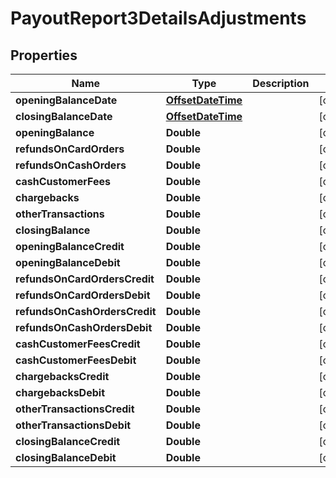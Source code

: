 
# PayoutReport3DetailsAdjustments

## Properties
Name | Type | Description | Notes
------------ | ------------- | ------------- | -------------
**openingBalanceDate** | [**OffsetDateTime**](OffsetDateTime.md) |  |  [optional]
**closingBalanceDate** | [**OffsetDateTime**](OffsetDateTime.md) |  |  [optional]
**openingBalance** | **Double** |  |  [optional]
**refundsOnCardOrders** | **Double** |  |  [optional]
**refundsOnCashOrders** | **Double** |  |  [optional]
**cashCustomerFees** | **Double** |  |  [optional]
**chargebacks** | **Double** |  |  [optional]
**otherTransactions** | **Double** |  |  [optional]
**closingBalance** | **Double** |  |  [optional]
**openingBalanceCredit** | **Double** |  |  [optional]
**openingBalanceDebit** | **Double** |  |  [optional]
**refundsOnCardOrdersCredit** | **Double** |  |  [optional]
**refundsOnCardOrdersDebit** | **Double** |  |  [optional]
**refundsOnCashOrdersCredit** | **Double** |  |  [optional]
**refundsOnCashOrdersDebit** | **Double** |  |  [optional]
**cashCustomerFeesCredit** | **Double** |  |  [optional]
**cashCustomerFeesDebit** | **Double** |  |  [optional]
**chargebacksCredit** | **Double** |  |  [optional]
**chargebacksDebit** | **Double** |  |  [optional]
**otherTransactionsCredit** | **Double** |  |  [optional]
**otherTransactionsDebit** | **Double** |  |  [optional]
**closingBalanceCredit** | **Double** |  |  [optional]
**closingBalanceDebit** | **Double** |  |  [optional]




